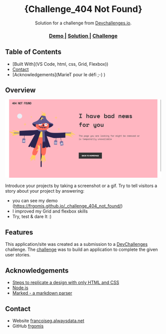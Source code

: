 <!-- Please update value in the {}  -->

<h1 align="center">{Challenge_404 Not Found}</h1>

<div align="center">
   Solution for a challenge from  <a href="http://devchallenges.io" target="_blank">Devchallenges.io</a>.
</div>

<div align="center">
  <h3>
    <a href="https://francoiseg.alwaysdata.net">
      Demo
    </a>
    <span> | </span>
    <a href="https://frgomis.github.io/_challenge_404_not_found/">
      Solution
    </a>
    <span> | </span>
    <a href="https://devchallenges.io/challenges/wBunSb7FPrIepJZAg0sY">
      Challenge
    </a>
  </h3>
</div>

<!-- TABLE OF CONTENTS -->

## Table of Contents

 - [Built With](VS Code, html, css, Grid, Flexbox))
- [Contact](www.linkedin.com/in/francoise-gomis)
- [Acknowledgements](MarieT pour le défi ;-) )

<!-- OVERVIEW -->

## Overview

![screenshot](assets/design/challenge_404_Not_Found.png)

Introduce your projects by taking a screenshot or a gif. Try to tell visitors a story about your project by answering:

- you can see my demo (https://frgomis.github.io/_challenge_404_not_found/)
- I improved my Grid and flexbox skills
- Try, test & dare It :)


## Features

<!-- List the features of your application or follow the template. Don't share the figma file here :) -->

This application/site was created as a submission to a [DevChallenges](https://devchallenges.io/challenges) challenge. The [challenge](https://devchallenges.io/challenges/wBunSb7FPrIepJZAg0sY) was to build an application to complete the given user stories.


## Acknowledgements

<!-- This section should list any articles or add-ons/plugins that helps you to complete the project. This is optional but it will help you in the future. For exmpale -->

- [Steps to replicate a design with only HTML and CSS](https://devchallenges-blogs.web.app/how-to-replicate-design/)
- [Node.js](https://nodejs.org/)
- [Marked - a markdown parser](https://github.com/chjj/marked)

## Contact

- Website [francoiseg.alwaysdata.net](https://www.https://francoiseg.alwaysdata.net)
- GitHub [frgomis](https://github.com/frgomis)

